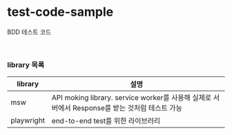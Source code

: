 # test-code-sample

BDD 테스트 코드

<br />

### library 목록

| library    | 설명                                                                                           |
| ---------- | ---------------------------------------------------------------------------------------------- |
| msw        | API moking library. service worker를 사용해 실제로 서버에서 Response를 받는 것처럼 테스트 가능 |
| playwright | end-to-end test를 위한 라이브러리                                                              |
